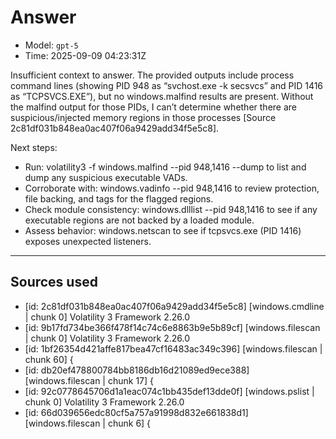 # Answer
- Model: `gpt-5`
- Time: 2025-09-09 04:23:31Z

Insufficient context to answer. The provided outputs include process command lines (showing PID 948 as “svchost.exe -k secsvcs” and PID 1416 as “TCPSVCS.EXE”), but no windows.malfind results are present. Without the malfind output for those PIDs, I can’t determine whether there are suspicious/injected memory regions in those processes [Source 2c81df031b848ea0ac407f06a9429add34f5e5c8].

Next steps:
- Run: volatility3 -f <memory> windows.malfind --pid 948,1416 --dump to list and dump any suspicious executable VADs.
- Corroborate with: windows.vadinfo --pid 948,1416 to review protection, file backing, and tags for the flagged regions.
- Check module consistency: windows.dlllist --pid 948,1416 to see if any executable regions are not backed by a loaded module.
- Assess behavior: windows.netscan to see if tcpsvcs.exe (PID 1416) exposes unexpected listeners.

---
## Sources used
- [id: 2c81df031b848ea0ac407f06a9429add34f5e5c8] [windows.cmdline | chunk 0] Volatility 3 Framework 2.26.0
- [id: 9b17fd734be366f478f14c74c6e8863b9e5b89cf] [windows.filescan | chunk 0] Volatility 3 Framework 2.26.0
- [id: 1bf26354d421affe817bea47cf16483ac349c396] [windows.filescan | chunk 60] {
- [id: db20ef478800784bb8186db16d21089ed9ece388] [windows.filescan | chunk 17] {
- [id: 92c0778645706d1a1eac074c1bb435def13dde0f] [windows.pslist | chunk 0] Volatility 3 Framework 2.26.0
- [id: 66d039656edc80cf5a757a91998d832e661838d1] [windows.filescan | chunk 6] {
